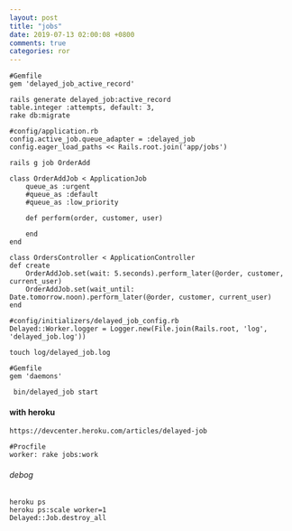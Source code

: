 ```yaml
---
layout: post
title: "jobs"
date: 2019-07-13 02:00:08 +0800
comments: true
categories: ror
---
```


```
#Gemfile
gem 'delayed_job_active_record'  
```

`rails generate delayed_job:active_record`  
`table.integer :attempts, default: 3,`  
`rake db:migrate`  

```
#config/application.rb
config.active_job.queue_adapter = :delayed_job
config.eager_load_paths << Rails.root.join('app/jobs')
```

`rails g job OrderAdd`  

```
class OrderAddJob < ApplicationJob
    queue_as :urgent
    #queue_as :default
    #queue_as :low_priority

    def perform(order, customer, user)
        
    end
end

class OrdersController < ApplicationController
def create
    OrderAddJob.set(wait: 5.seconds).perform_later(@order, customer, current_user)
    OrderAddJob.set(wait_until: Date.tomorrow.noon).perform_later(@order, customer, current_user)
end
```

```
#config/initializers/delayed_job_config.rb
Delayed::Worker.logger = Logger.new(File.join(Rails.root, 'log', 'delayed_job.log'))
```

`touch log/delayed_job.log`  

```
#Gemfile
gem 'daemons'
```

` bin/delayed_job start`  


#### with heroku
`https://devcenter.heroku.com/articles/delayed-job`  

```
#Procfile
worker: rake jobs:work
```

###### debog
`heroku ps`  
`heroku ps:scale worker=1`  
`Delayed::Job.destroy_all`